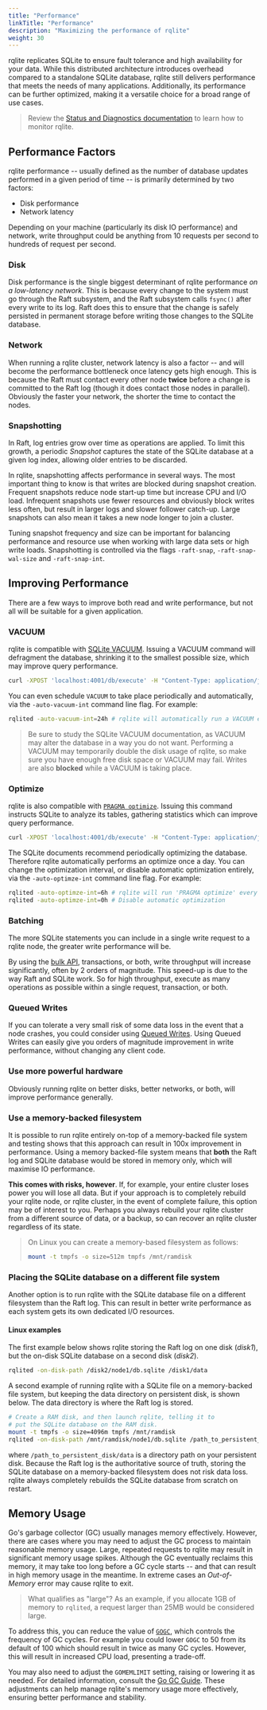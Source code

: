 ```yaml
---
title: "Performance"
linkTitle: "Performance"
description: "Maximizing the performance of rqlite"
weight: 30
---
```

rqlite replicates SQLite to ensure fault tolerance and high availability for your data. While this distributed architecture introduces overhead compared to a standalone SQLite database, rqlite still delivers performance that meets the needs of many applications. Additionally, its performance can be further optimized, making it a versatile choice for a broad range of use cases.

> Review the [Status and Diagnostics documentation](/docs/guides/monitoring-rqlite/) to learn how to monitor rqlite.

## Performance Factors
rqlite performance -- usually defined as the number of database updates performed in a given period of time -- is primarily determined by two factors:
- Disk performance
- Network latency

Depending on your machine (particularly its disk IO performance) and network, write throughput could be anything from 10 requests per second to hundreds of request per second.

### Disk
Disk performance is the single biggest determinant of rqlite performance _on a low-latency network_. This is because every change to the system must go through the Raft subsystem, and the Raft subsystem calls `fsync()` after every write to its log. Raft does this to ensure that the change is safely persisted in permanent storage before writing those changes to the SQLite database. 

### Network
When running a rqlite cluster, network latency is also a factor -- and will become the performance bottleneck once latency gets high enough. This is because the Raft must contact every other node **twice** before a change is committed to the Raft log (though it does contact those nodes in parallel). Obviously the faster your network, the shorter the time to contact the nodes.

### Snapshotting
In Raft, log entries grow over time as operations are applied. To limit this growth, a periodic _Snapshot_ captures the state of the SQLite database at a given log index, allowing older entries to be discarded.

In rqlite, snapshotting affects performance in several ways. The most important thing to know is that writes are blocked during snapshot creation. Frequent snapshots reduce node start-up time but increase CPU and I/O load. Infrequent snapshots use fewer resources and obviously block writes less often, but result in larger logs and slower follower catch-up. Large snapshots can also mean it takes a new node longer to join a cluster.

Tuning snapshot frequency and size can be important for balancing performance and resource use when working with large data sets or high write loads. Snapshotting is controlled via the flags `-raft-snap`, `-raft-snap-wal-size` and `-raft-snap-int`.

## Improving Performance
There are a few ways to improve both read and write performance, but not all will be suitable for a given application.

### VACUUM
rqlite is compatible with [SQLite VACUUM](https://www.sqlite.org/lang_vacuum.html). Issuing a VACUUM command will defragment the database, shrinking it to the smallest possible size, which may improve query performance.
```bash
curl -XPOST 'localhost:4001/db/execute' -H "Content-Type: application/json" -d '["VACUUM"]'
```

You can even schedule `VACUUM` to take place periodically and automatically, via the `-auto-vacuum-int` command line flag. For example:
```bash
rqlited -auto-vacuum-int=24h # rqlite will automatically run a VACUUM every day
```

>Be sure to study the SQLite VACUUM documentation, as VACUUM may alter the database in a way you do not want. Performing a VACUUM may temporarily double the disk usage of rqlite, so make sure you have enough free disk space or VACUUM may fail. Writes are also **blocked** while a VACUUM is taking place.

### Optimize
rqlite is also compatible with [`PRAGMA optimize`](https://www.sqlite.org/pragma.html#pragma_optimize). Issuing this command instructs SQLite to analyze its tables, gathering statistics which can improve query performance.
```bash
curl -XPOST 'localhost:4001/db/execute' -H "Content-Type: application/json" -d '["PRAGMA optimize"]'
```
The SQLite documents recommend periodically optimizing the database. Therefore rqlite automatically performs an optimize once a day. You can change the optimization interval, or disable automatic optimization entirely, via the `-auto-optimze-int` command line flag. For example:
```bash
rqlited -auto-optimze-int=6h # rqlite will run 'PRAGMA optimize' every six hours
rqlited -auto-optimze-int=0h # Disable automatic optimization
```

### Batching
The more SQLite statements you can include in a single write request to a rqlite node, the greater write performance will be.

By using the [bulk API](/docs/api/bulk-api/), transactions, or both, write throughput will increase significantly, often by 2 orders of magnitude. This speed-up is due to the way Raft and SQLite work. So for high throughput, execute as many operations as possible within a single request, transaction, or both.

### Queued Writes
If you can tolerate a very small risk of some data loss in the event that a node crashes, you could consider using [Queued Writes](/docs/api/queued-writes/). Using Queued Writes can easily give you orders of magnitude improvement in write performance, without changing any client code.

### Use more powerful hardware
Obviously running rqlite on better disks, better networks, or both, will improve performance generally.

### Use a memory-backed filesystem
It is possible to run rqlite entirely on-top of a memory-backed file system and testing shows that this approach can result in 100x improvement in performance. Using a memory backed-file system means that **both** the Raft log and SQLite database would be stored in memory only, which will maximise IO performance.

**This comes with risks, however**. If, for example, your entire cluster loses power you will lose all data. But if your approach is to completely rebuild your rqlite node, or rqlite cluster, in the event of complete failure, this option may be of interest to you. Perhaps you always rebuild your rqlite cluster from a different source of data, or a backup, so can recover an rqlite cluster regardless of its state. 

>On Linux you can create a memory-based filesystem as follows:
>```bash
>mount -t tmpfs -o size=512m tmpfs /mnt/ramdisk
>```

### Placing the SQLite database on a different file system
Another option is to run rqlite with the SQLite database file on a different filesystem than the Raft log. This can result in better write performance as each system gets its own dedicated I/O resources.

#### Linux examples
The first example below shows rqlite storing the Raft log on one disk (_disk1_), but the on-disk SQLite database on a second disk (_disk2_).
```bash
rqlited -on-disk-path /disk2/node1/db.sqlite /disk1/data
```

A second example of running rqlite with a SQLite file on a memory-backed file system, but keeping the data directory on persistent disk, is shown below. The data directory is where the Raft log is stored.
```bash
# Create a RAM disk, and then launch rqlite, telling it to
# put the SQLite database on the RAM disk.
mount -t tmpfs -o size=4096m tmpfs /mnt/ramdisk
rqlited -on-disk-path /mnt/ramdisk/node1/db.sqlite /path_to_persistent_disk/data
```
where `/path_to_persistent_disk/data` is a directory path on your persistent disk. Because the Raft log is the authoritative source of truth, storing the SQLite database on a memory-backed filesystem does not risk data loss. rqlite always completely rebuilds the SQLite database from scratch on restart.

## Memory Usage
Go's garbage collector (GC) usually manages memory effectively. However, there are cases where you may need to adjust the GC process to maintain reasonable memory usage. Large, repeated requests to rqlite may result in significant memory usage spikes. Although the GC eventually reclaims this memory, it may take too long before a GC cycle starts -- and that can result in high memory usage in the meantime. In extreme cases an _Out-of-Memory_ error may cause rqlite to exit.
>What qualifies as "large"? As an example, if you allocate 1GB of memory to `rqlited`, a request larger than 25MB would be considered large.

To address this, you can reduce the value of [`GOGC`](https://tip.golang.org/doc/gc-guide#GOGC), which controls the frequency of GC cycles. For example you could lower `GOGC` to 50 from its default of 100 which should result in twice as many GC cycles. However, this will result in increased CPU load, presenting a trade-off.

You may also need to adjust the `GOMEMLIMIT` setting, raising or lowering it as needed. For detailed information, consult the [Go GC Guide](https://tip.golang.org/doc/gc-guide). These adjustments can help manage rqlite's memory usage more effectively, ensuring better performance and stability.
